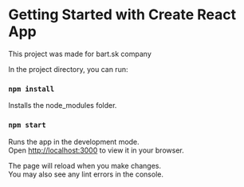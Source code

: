# Getting Started with Create React App

This project was made for bart.sk company

In the project directory, you can run:

### `npm install`

Installs the node_modules folder.

### `npm start`

Runs the app in the development mode.\
Open [http://localhost:3000](http://localhost:3000) to view it in your browser.

The page will reload when you make changes.\
You may also see any lint errors in the console.

